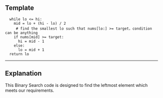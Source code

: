 ## Template  

```
  while lo <= hi:
    mid = lo + (hi - lo) / 2 
     # find the smallest lo such that nums[lo:] >= target，condition can be anything
    if nums[mid] >= target:
      hi = mid - 1 
    else:
      lo = mid + 1    
  return lo
```

---
## Explanation  
This Binary Search code is designed to find the leftmost element which meets our requirements.
